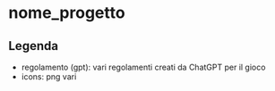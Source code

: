 # nome_progetto
## Legenda

- regolamento (gpt): vari regolamenti creati da ChatGPT per il gioco
- icons: png vari

